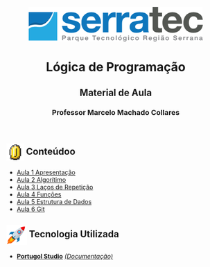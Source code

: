 <p align="center">
<img height="80px" src="../../assets/logoSerratec.png" alt="logo serratec">
</p>

<h1 align="center">Lógica de Programação</h1>
<h2 align="center">Material de Aula</h2>
<h3 align="center">Professor Marcelo Machado Collares</h3>

</br>

## <img  height="40px" align="center" src="../assets/coin.gif"> Conteúdoo

- [Aula 1 Apresentação](Aula_1.pdf) 
- [Aula 2 Algorítimo](Aula_2.pdf)
- [Aula 3 Laços de Repetição](Aula_3.pdf)
- [Aula 4 Funções](Aula_4.pdf)
- [Aula 5 Estrutura de Dados](Aula_5.pdf)
- [Aula 6 Git](Aula_6.pdf)

## <img  height="45px" align="center" src="../assets/stockrocketgif.gif"> Tecnologia Utilizada

- [**Portugol Studio**](https://portugol-webstudio.cubos.io/)    [*(Documentação)*](https://github.com/UNIVALI-LITE/Portugol-Studio/wiki/Como-funciona-o-Portugol-Studio)